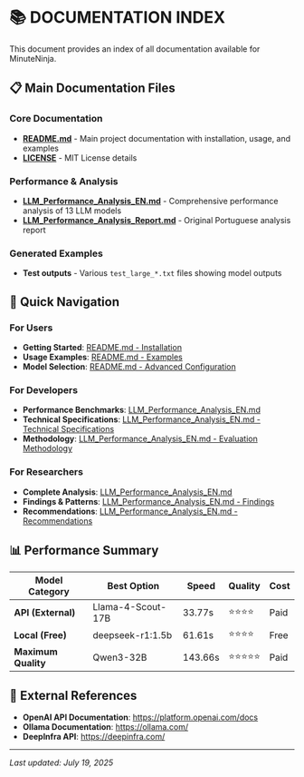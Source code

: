 # 📚 DOCUMENTATION INDEX

This document provides an index of all documentation available for MinuteNinja.

## 📋 Main Documentation Files

### Core Documentation
- **[README.md](README.md)** - Main project documentation with installation, usage, and examples
- **[LICENSE](LICENSE)** - MIT License details

### Performance & Analysis
- **[LLM_Performance_Analysis_EN.md](LLM_Performance_Analysis_EN.md)** - Comprehensive performance analysis of 13 LLM models
- **[LLM_Performance_Analysis_Report.md](LLM_Performance_Analysis_Report.md)** - Original Portuguese analysis report

### Generated Examples
- **Test outputs** - Various `test_large_*.txt` files showing model outputs

## 🎯 Quick Navigation

### For Users
- **Getting Started**: [README.md - Installation](README.md#installation)
- **Usage Examples**: [README.md - Examples](README.md#examples)
- **Model Selection**: [README.md - Advanced Configuration](README.md#advanced-configuration)

### For Developers
- **Performance Benchmarks**: [LLM_Performance_Analysis_EN.md](LLM_Performance_Analysis_EN.md)
- **Technical Specifications**: [LLM_Performance_Analysis_EN.md - Technical Specifications](LLM_Performance_Analysis_EN.md#technical-specifications)
- **Methodology**: [LLM_Performance_Analysis_EN.md - Evaluation Methodology](LLM_Performance_Analysis_EN.md#evaluation-methodology)

### For Researchers
- **Complete Analysis**: [LLM_Performance_Analysis_EN.md](LLM_Performance_Analysis_EN.md)
- **Findings & Patterns**: [LLM_Performance_Analysis_EN.md - Findings](LLM_Performance_Analysis_EN.md#findings-and-identified-patterns)
- **Recommendations**: [LLM_Performance_Analysis_EN.md - Recommendations](LLM_Performance_Analysis_EN.md#recommendations-by-use-case)

## 📊 Performance Summary

| Model Category | Best Option | Speed | Quality | Cost |
|----------------|-------------|-------|---------|------|
| **API (External)** | Llama-4-Scout-17B | 33.77s | ⭐⭐⭐⭐ | Paid |
| **Local (Free)** | deepseek-r1:1.5b | 61.61s | ⭐⭐⭐⭐ | Free |
| **Maximum Quality** | Qwen3-32B | 143.66s | ⭐⭐⭐⭐⭐ | Paid |

## 🔗 External References

- **OpenAI API Documentation**: https://platform.openai.com/docs
- **Ollama Documentation**: https://ollama.com/
- **DeepInfra API**: https://deepinfra.com/

---

*Last updated: July 19, 2025*
